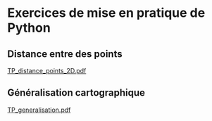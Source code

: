 # Exercices de mise en pratique de Python

## Distance entre des points
[TP_distance_points_2D.pdf](tp/TP_distance_points_2D.pdf)

## Généralisation cartographique
[TP_generalisation.pdf](tp/TP_generalisation.pdf)


